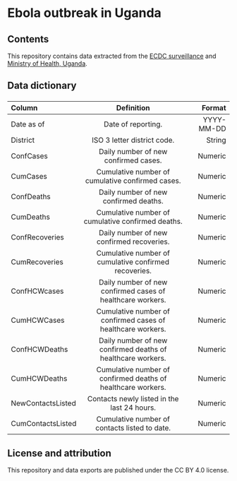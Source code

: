 # Ebola outbreak in Uganda

## Contents

This repository contains data extracted from the [ECDC surveillance](https://www.ecdc.europa.eu/en/ebola-virus-disease-outbreak-uganda) and [Ministry of Health, Uganda](https://twitter.com/MinofHealthUG). 

## Data dictionary

### 

| Column      | Definition | Format     |
| :---        |    :----:   |          ---: |
| Date as of      | Date of reporting.       | YYYY-MM-DD  |
| District     |  ISO 3 letter district code.       | String   |
| ConfCases | Daily number of new confirmed cases. | Numeric |
| CumCases| Cumulative number of cumulative confirmed cases. | Numeric |
| ConfDeaths | Daily number of new confirmed deaths. | Numeric |
| CumDeaths | Cumulative number of cumulative confirmed deaths. | Numeric |
| ConfRecoveries | Daily number of new confirmed recoveries. | Numeric |
| CumRecoveries | Cumulative number of cumulative confirmed recoveries. | Numeric |
| ConfHCWcases | Daily number of new confirmed cases of healthcare workers. | Numeric | 
| CumHCWCases | Cumulative number of confirmed cases of healthcare workers. | Numeric |
| ConfHCWDeaths | Daily number of new confirmed deaths of healthcare workers. | Numeric | 
| CumHCWDeaths | Cumulative number of confirmed deaths of healthcare workers. | Numeric |
| NewContactsListed	| Contacts newly listed in the last 24 hours. | Numeric |
| CumContactsListed | Cumulative number of contacts listed to date. | Numeric | 


## License and attribution

This repository and data exports are published under the CC BY 4.0 license.

